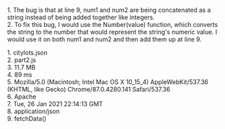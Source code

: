 1\. The bug is that at line 9, num1 and num2 are being concatenated as a string instead of being added together like integers.\
2. To fix this bug, I would use the Number(value) function, which converts the string to the number that would represent the string's numeric value. I would use it on both num1 and num2 and then add them up at line 9.


1\. citylots.json\
2. part2.js\
3. 11.7 MB\
4. 89 ms\
5. Mozilla/5.0 (Macintosh; Intel Mac OS X 10_15_4) AppleWebKit/537.36 (KHTML, like Gecko) Chrome/87.0.4280.141 Safari/537.36\
6. Apache\
7. Tue, 26 Jan 2021 22:14:13 GMT\
8. application/json\
9. fetchData()
